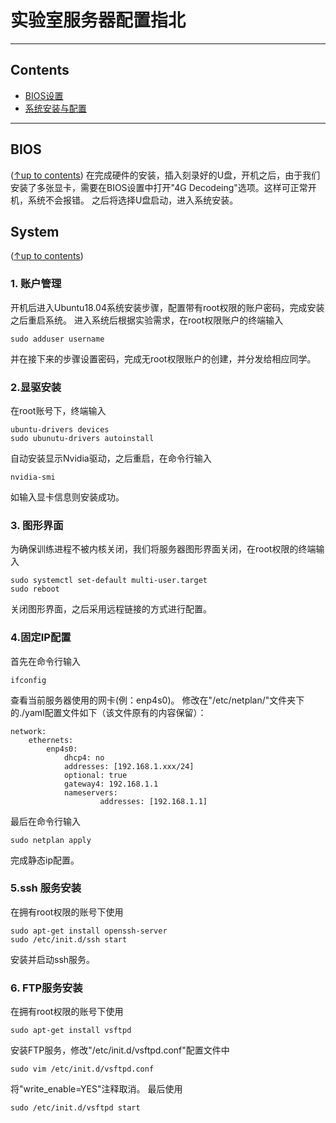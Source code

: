 # 实验室服务器配置指北

------

## Contents

- [BIOS设置](#bios)
- [系统安装与配置](#system)

------

## BIOS
([↑up to contents](#contents))
在完成硬件的安装，插入刻录好的U盘，开机之后，由于我们安装了多张显卡，需要在BIOS设置中打开"4G Decodeing"选项。这样可正常开机，系统不会报错。
之后将选择U盘启动，进入系统安装。

## System
([↑up to contents](#contents))
### 1. 账户管理
开机后进入Ubuntu18.04系统安装步骤，配置带有root权限的账户密码，完成安装之后重启系统。
进入系统后根据实验需求，在root权限账户的终端输入
```
sudo adduser username
```
并在接下来的步骤设置密码，完成无root权限账户的创建，并分发给相应同学。
### 2.显驱安装
在root账号下，终端输入
```
ubuntu-drivers devices
sudo ubunutu-drivers autoinstall
```
自动安装显示Nvidia驱动，之后重启，在命令行输入
```
nvidia-smi
```
如输入显卡信息则安装成功。

### 3. 图形界面
为确保训练进程不被内核关闭，我们将服务器图形界面关闭，在root权限的终端输入
```
sudo systemctl set-default multi-user.target
sudo reboot
```
关闭图形界面，之后采用远程链接的方式进行配置。

### 4.固定IP配置
首先在命令行输入
```
ifconfig
```
查看当前服务器使用的网卡(例：enp4s0)。
修改在"/etc/netplan/"文件夹下的./yaml配置文件如下（该文件原有的内容保留）：
```
network:
    ethernets:
        enp4s0:
            dhcp4: no
            addresses: [192.168.1.xxx/24]
            optional: true
            gateway4: 192.168.1.1
            nameservers:
                    addresses: [192.168.1.1]
```
最后在命令行输入
```
sudo netplan apply 
```
完成静态ip配置。

### 5.ssh 服务安装

在拥有root权限的账号下使用
```
sudo apt-get install openssh-server
sudo /etc/init.d/ssh start
```
安装并启动ssh服务。

### 6. FTP服务安装

在拥有root权限的账号下使用
```
sudo apt-get install vsftpd
```
安装FTP服务，修改"/etc/init.d/vsftpd.conf"配置文件中
```
sudo vim /etc/init.d/vsftpd.conf
```
将"write_enable=YES"注释取消。
最后使用
```
sudo /etc/init.d/vsftpd start
```
